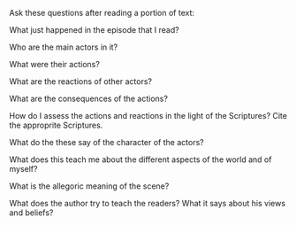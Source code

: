 Ask these questions after reading a portion of text:

What just happened in the episode that I read?

Who are the main actors in it?

What were their actions?

What are the reactions of other actors?

What are the consequences of the actions?

How do I assess the actions and reactions in the light of the Scriptures? Cite the approprite Scriptures.

What do the these say of the character of the actors?

What does this teach me about the different aspects of the world and of myself?

What is the allegoric meaning of the scene?

What does the author try to teach the readers? What it says about his views and beliefs?
